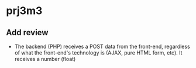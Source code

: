 # prj3m3
 
## Add review
- The backend (PHP) receives a POST data from the front-end, regardless of what the front-end's technology is (AJAX, pure HTML form, etc). It receives a number (float)
